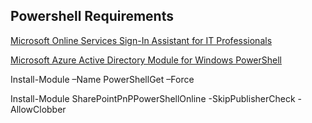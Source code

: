 ## Powershell Requirements

[Microsoft Online Services Sign-In Assistant for IT Professionals](https://www.microsoft.com/en-us/download/confirmation.aspx?id=41950)

[Microsoft Azure Active Directory Module for Windows PowerShell](https://connect.microsoft.com/site1164/Downloads/DownloadDetails.aspx?DownloadID=59185)

Install-Module –Name PowerShellGet –Force

Install-Module SharePointPnPPowerShellOnline -SkipPublisherCheck -AllowClobber

